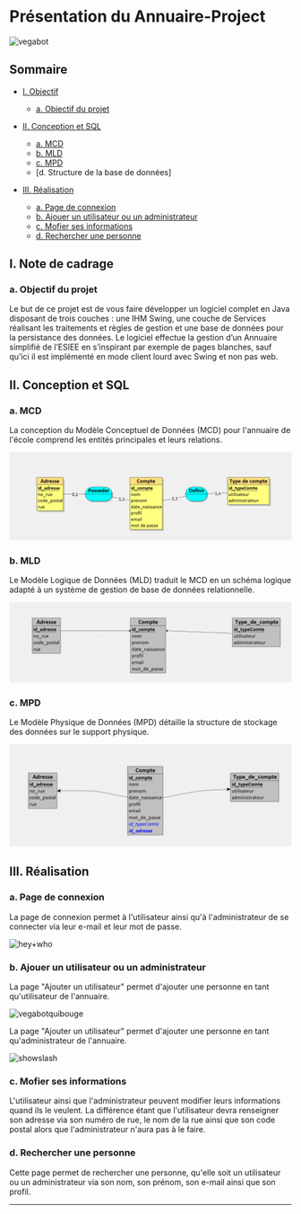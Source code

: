 # Présentation du Annuaire-Project

![vegabot](images/vegabot.jpg)

## Sommaire
- [I. Objectif](#ii-bot-discord)
  - [a. Objectif du projet](#a-commandes-simples)

- [II. Conception et SQL](#i-conception-et-sql)
  - [a. MCD](#a-mcd)
  - [b. MLD](#b-mld)
  - [c. MPD](#c-mpd)
  - [d. Structure de la base de données]

- [III. Réalisation](#i-conception-et-sql)
  - [a. Page de connexion](#a-mcd)
  - [b. Ajouer un utilisateur ou un administrateur](#b-mld)
  - [c. Mofier ses informations](#c-mpd)
  - [d. Rechercher une personne](#c-mpd)

## I. Note de cadrage

### a. Objectif du projet
Le but de ce projet est de vous faire développer un logiciel complet en Java disposant de trois couches :
une IHM Swing, une couche de Services réalisant les traitements et règles de gestion et une base de
données pour la persistance des données. Le logiciel effectue la gestion d’un Annuaire simplifié de
l’ESIEE en s’inspirant par exemple de pages blanches, sauf qu’ici il est implémenté en mode client lourd avec Swing et non pas web.

## II. Conception et SQL

### a. MCD
La conception du Modèle Conceptuel de Données (MCD) pour l'annuaire de l'école comprend les entités principales et leurs relations.

![MCD](Images_Readme/mcd.png)

### b. MLD
Le Modèle Logique de Données (MLD) traduit le MCD en un schéma logique adapté à un système de gestion de base de données relationnelle.

![MLD](Images_Readme/mld.png)

### c. MPD
Le Modèle Physique de Données (MPD) détaille la structure de stockage des données sur le support physique.

![MPD](Images_Readme/mpd.png)

## III. Réalisation

### a. Page de connexion
La page de connexion permet à l'utilisateur ainsi qu'à l'administrateur de se connecter via leur e-mail et leur mot de passe.

![hey+who](images/hey_commande.png)

### b. Ajouer un utilisateur ou un administrateur
La page "Ajouter un utilisateur" permet d'ajouter une personne en tant qu'utilisateur de l'annuaire.

![vegabotquibouge](images/vegabotvideo.gif)

La page "Ajouter un utilisateur" permet d'ajouter une personne en tant qu'administrateur de l'annuaire.

![showslash](images/showslash.png)

### c. Mofier ses informations
L'utilisateur ainsi que l'administrateur peuvent modifier leurs informations quand ils le veulent. La différence étant que l'utilisateur devra renseigner son adresse
via son numéro de rue, le nom de la rue ainsi que son code postal alors que l'administrateur n'aura pas à le faire.

### d. Rechercher une personne
Cette page permet de rechercher une personne, qu'elle soit un utilisateur ou un administrateur via son nom, son prénom, son e-mail ainsi que son profil.

---
